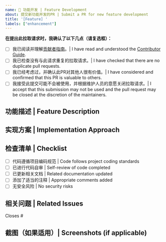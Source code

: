 ```yaml
---
name: 🚀 功能开发 | Feature Development
about: 提交新功能开发的PR | Submit a PR for new feature development
title: '[Feature] '
labels: ["enhancement"]
---
```


**在提出此拉取请求时，我确认了以下几点（请复选框）：**

- [ ] 我已阅读并理解[贡献者指南](https://github.com/freeCodeCamp/how-to-contribute-to-open-source/blob/main/README-CN.md)。| I have read and understood the [Contributor Guide](https://github.com/freeCodeCamp/how-to-contribute-to-open-source/blob/main/README-CN.md).
- [ ] 我已检查没有与此请求重复的拉取请求。| I have checked that there are no duplicate pull requests.
- [ ] 我已经考虑过，并确认此PR对其他人很有价值。| I have considered and confirmed that this PR is valuable to others.
- [ ] 我接受此提交可能不会被使用，并根据维护人员的意愿关闭拉取请求。| I accept that this submission may not be used and the pull request may be closed at the discretion of the maintainers.

## 功能描述 | Feature Description
<!-- 请详细描述此PR实现的新功能 | Please describe the new feature implemented in this PR -->

## 实现方案 | Implementation Approach
<!-- 请简要说明功能的实现方案 | Please briefly explain how the feature is implemented -->

## 检查清单 | Checklist
- [ ] 代码遵循项目编码规范 | Code follows project coding standards
- [ ] 已进行代码自审 | Self-review of code completed
- [ ] 已更新相关文档 | Related documentation updated
- [ ] 添加了适当的注释 | Appropriate comments added
- [ ] 无安全风险 | No security risks

## 相关问题 | Related Issues
<!-- 请链接相关的Issue | Please link related issues -->
Closes #

## 截图（如果适用）| Screenshots (if applicable)
<!-- 如果有UI变更，请提供截图 | If there are UI changes, please provide screenshots --> 
